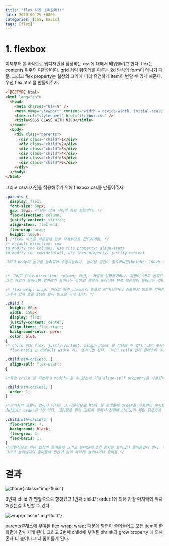 ```yaml
---
title: "flex 하게 소리질러!!"
date: 2020-09-29 +0800
categories: [CSS, basic]
tags: [flex]
---
```


# 1. flexbox

이제부터 본격적으로 웹디자인을 담당하는 css에 대해서 배워볼려고 한다. flex는 contents 위주의 디자인이다. grid 처럼 위아래를 다루는 2d 방식의 form이 아니기 때문. 그리고 flex property는 웹창의 크기에 따라 유연하게 item이 변할 수 있게 해준다. 우선 flex.html을 만들어주자.

```html
<!DOCTYPE html>
<html lang="en">
  <head>
    <meta charset="UTF-8" />
    <meta name="viewport" content="width = device-width, initial-scale = 1.0" />
    <link rel="stylesheet" href="flexbox.css" />
    <title>SCSS CLASS WITH NICO</title>
  </head>
  <body>
    <div class="parents">
      <div class="child">1</div>
      <div class="child">2</div>
      <div class="child">3</div>
      <div class="child">4</div>
      <div class="child">5</div>
      <div class="child">6</div>
    </div>
  </body>
</html>
```

그리고 css디자인을 적용해주기 위해 flexbox.css를 만들어주자.

```css
.parents {
  display: flex;
  font-size: 50px;
  gap: 10px; /*모든 상자 사이의 틈을 설정한다. */
  flex-direction: column;
  justify-content: stretch;
  align-items: flex-end;
  flex-wrap: wrap;
  height: 100vh;
} /*flex 박스를 이용할때 항상 직계부모를 건드려야함. */
/* default direction: row
to modify the columns, use this property: align-items
to modify the row(defalut), use this property: justify-content

그리고 body의 높이를 늘려줘야 수정가능하다. 늘어날 공간이 필요하니깐(height: 100vh 로 해줌--화면을 100%활용함)


/* 그리고 flex-direction: column; 이면,..어떻게 설명해야하나. 화면이 90도 왼쪽으로 돌아갔다고 보면 된다
그럼 가로가 늘어나면 위아래가 늘어나는 것이고 세로가 늘어나면 왼쪽 오른쪽이 늘어나는 것이다. */

/* flex-wrap: wrap; 이라고 하면 item들이 밖으로 삐져나가거나 충돌하지 않도록 감싸준다고 생각하면 된다. 
그래서 넘쳐 흐른 item 들이 밑으로 가게 된다. */

.child {
  height: 60px;
  width: 150px;
  display: flex;
  justify-content: center;
  align-items: flex-start;
  background-color: peru;
  color: blue;
}
/* child 에도 flex, justfy-content, align-items 를 적용할 수 있다.(그럼 숫자의 위치가 바뀌겠지.) 
  flex-basis 는 default width 라고 생각하면 된다. 그리고 child 전체 클래스에 주로 적용된다. */

.child:nth-child(3) {
  align-self: flex-start;
}

/*특정 child 를 지정해서 modify 할 수 있는데 이때 align-self property를 사용한다. */

.child:nth-child(1) {
  order: 1;
}

/*관리자의 권한이 없어서 아니면 그 다른이유로 html 을 못바꿀때 order를 사용하면 순서를 바꿀 수 있다. 그리고 참고로
default order은 '0'이다. 그러므로 위의 코드에 의해서 첫번째 child가 제일 뒤로가게 된다.*/

.child:nth-child(2) {
  flex-shrink: 7;
  background: black;
  flex-grow: 3;
  flex-basis: 1;
}
/*이런식으로 하면 웹창이 줄어들때 그리고 늘어날때 2번 상자만 늘어났다 줄어들었다 한다. 다른상자에 비해 
그리고 늘어날때와 줄어들때 빈칸이 없이 꽉차게 늘어나거나 줄어듬.*/
```

# 결과

![thone](https://yeonghunko.github.io/assets/img/css/thone.png){:class="img-fluid"}

3번째 child 가 맨앞쪽으로 향해있고 1번째 child가 order:1에 의해 가장 마지막에 위치해있는걸 확인할 수 있다.

![wrap](https://yeonghunko.github.io/assets/img/css/wrap.png){:class="img-fluid"}

parents클래스에 부여된 flex-wrap: wrap; 때문에 화면이 줄어들어도 모든 item이 한 화면에 감싸지게 된다. 그리고 2번째 child에 부여된 shrink와 grow property 에 의해 혼자 더 늘어나고 더 줄어들게 된다.
